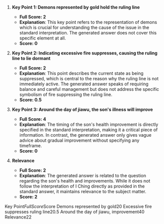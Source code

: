 1. **Key Point 1: Demons represented by gold hold the ruling line**
   - **Full Score: 2**
   - **Explanation**: This key point refers to the representation of demons which is crucial for understanding the cause of the issue in the standard interpretation. The generated answer does not cover this specific element at all.
   - **Score: 0**

2. **Key Point 2: Indicating excessive fire suppresses, causing the ruling line to lie dormant**
   - **Full Score: 2**
   - **Explanation**: This point describes the current state as being suppressed, which is central to the reason why the ruling line is not immediately active. The generated answer speaks of requiring balance and careful management but does not address the specific symbolism of fire suppressing the ruling line.
   - **Score: 0.5**

3. **Key Point 3: Around the day of jiawu, the son's illness will improve**
   - **Full Score: 4**
   - **Explanation**: The timing of the son's health improvement is directly specified in the standard interpretation, making it a critical piece of information. In contrast, the generated answer only gives vague advice about gradual improvement without specifying any timeframe.
   - **Score: 0**

4. **Relevance**
   - **Full Score: 2**
   - **Explanation**: The generated answer is related to the question regarding the son's health and improvements. While it does not follow the interpretation of I Ching directly as provided in the standard answer, it maintains relevance to the subject matter.
   - **Score: 2**

<table>

Key Point$Full Score$Score
Demons represented by gold$2$0
Excessive fire suppresses ruling line$2$0.5
Around the day of jiawu, improvement$4$0
Relevance$2$2

</table>